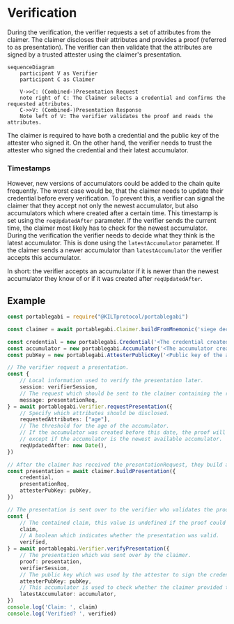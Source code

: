 # Verification

During the verification, the verifier requests a set of attributes from the claimer. 
The claimer discloses their attributes and provides a proof (referred to as presentation).
The verifier can then validate that the attributes are signed by a trusted attester using the claimer's presentation.

```mermaid
sequenceDiagram
    participant V as Verifier
    participant C as Claimer

    V->>C: (Combined-)Presentation Request
    note right of C: The Claimer selects a credential and confirms the requested attributes.
    C->>V: (Combined-)Presentation Response
    Note left of V: The verifier validates the proof and reads the attributes.
```

The claimer is required to have both a credential and the public key of the attester who signed it.
On the other hand, the verifier needs to trust the attester who signed the credential and their latest accumulator. 

### Timestamps

However, new versions of accumulators could be added to the chain quite frequently.
The worst case would be, that the claimer needs to update their credential before every verification.
To prevent this, a verifier can signal the claimer that they accept not only the newest accumulator, but also accumulators which where created after a certain time. This timestamp is set using the `reqUpdatedAfter` parameter.
If the verifier sends the current time, the claimer most likely has to check for the newest accumulator.
During the verification the verifier needs to decide what they think is the latest accumulator.
This is done using the `latestAccumulator` parameter.
If the claimer sends a newer accumulator than `latestAccumulator` the verifier accepts this accumulator.

In short: the verifier accepts an accumulator if it is newer than the newest accumulator they know of or if it was created after `reqUpdatedAfter`.

## Example

```ts
const portablegabi = require("@KILTprotocol/portablegabi")

const claimer = await portablegabi.Claimer.buildFromMnemonic('siege decrease quantum control snap ride position strategy fire point airport include')

const credential = new portablegabi.Credential('<The credential created during the attestation>')
const accumulator = new portablegabi.Accumulator('<The accumulator created during the attestation>')
const pubKey = new portablegabi.AttesterPublicKey('<Public key of the attester>')

// The verifier request a presentation.
const {
    // Local information used to verify the presentation later.
    session: verifierSession,
    // The request which should be sent to the claimer containing the requested attributes.
    message: presentationReq,
} = await portablegabi.Verifier.requestPresentation({
    // Specify which attributes should be disclosed.
    requestedAttributes: ["age"],
    // The threshold for the age of the accumulator.
    // If the accumulator was created before this date, the proof will be rejected
    // except if the accumulator is the newest available accumulator.
    reqUpdatedAfter: new Date(),
})

// After the claimer has received the presentationRequest, they build a presentation:
const presentation = await claimer.buildPresentation({
    credential,
    presentationReq,
    attesterPubKey: pubKey,
})

// The presentation is sent over to the verifier who validates the proof and extracts the claim.
const {
    // The contained claim, this value is undefined if the proof could not be validated.
    claim,
    // A boolean which indicates whether the presentation was valid.
    verified,
} = await portablegabi.Verifier.verifyPresentation({
    // The presentation which was sent over by the claimer.
    proof: presentation,
    verifierSession,
    // The public key which was used by the attester to sign the credential.
    attesterPubKey: pubKey,
    // This accumulator is used to check whether the claimer provided the newest available accumulator.
    latestAccumulator: accumulator,
})
console.log('Claim: ', claim)
console.log('Verified? ', verified)
```
